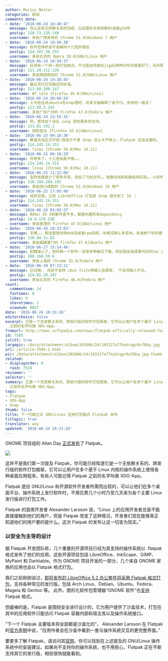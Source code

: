 ```yaml
---
author: Marius Nestor
categories: 新闻
comments_data:
- date: '2016-06-24 10:48:47'
  message: 怎么会有无依赖关系的包呢，比如图形总得依赖Qt或者gtk吧
  postip: 110.73.135.148
  username: 来自广西来宾的 Chrome 51.0|Windows 7 用户
- date: '2016-06-24 10:56:38'
  message: 软件包体积会不会瞬间十几倍的增加
  postip: 124.207.50.255
  username: 来自北京的 Opera 38.0|GNU/Linux 用户
- date: '2016-06-24 10:59:37'
  message: 应该有一个统一的打包格式。不过能支持类似jigdo那种分布式就更好了。另外需要关注的是用户命令层面是否会有变化。如何支持类似Debian Gnu/Linux的本地源功能。
  postip: 111.20.112.126
  username: 来自陕西西安的 Chrome 51.0|GNU/Linux 用户
- date: '2016-06-24 19:38:45'
  message: 最近流行打包格式的标准。
  postip: 113.68.209.147
  username: Wf_talk [Firefox 46.0|GNU/Linux]
- date: '2016-06-24 20:08:54'
  message: 上次还在说ubuntu的snap很好，后来又被解释了说不行。支持同一格式！
  postip: 113.99.3.241
  username: 来自广东广州的 Firefox 47.0|Fedora 用户
- date: '2016-06-24 23:55:35'
  message: 哟，感觉这个会比 sanp 受到更多的支持。
  postip: 223.81.192.1
  username: 绿色圣光 [Firefox 45.0|GNU/Linux]
- date: '2016-06-25 09:16:36'
  message: 撕逼大战正式开始~我估计不是 Snap 这么大干快上，Flatpak 还会在磨叽。
  postip: 114.245.14.151
  username: linux [Chrome 50.0|Mac 10.11]
- date: '2016-06-25 09:18:29'
  message: 你想多了，十几倍怕是不够。。。
  postip: 114.245.14.151
  username: linux [Chrome 50.0|Mac 10.11]
- date: '2016-06-25 11:23:00'
  message: 去除依赖就少了很多共享，添加了冗余文件。。就像动态库和静态库区别。。小软件用这种方式独立打包还好，大的软件估计快要把操作系统中的库包含个遍，得不偿失
  postip: 110.184.204.192
  username: 来自四川成都的 Chrome 51.0|Windows 10 用户
- date: '2016-06-25 17:05:48'
  message: 说的没错，之前 LibreOffice 打包成 Snap 就大到了 1G ！
  postip: 114.245.14.151
  username: linux [Chrome 50.0|Mac 10.11]
- date: '2016-06-26 03:02:37'
  message: 和Mac OS X的軟件差不多，都是內置所有dependency
  postip: 14.0.170.230
  username: 来自香港的 Firefox 47.0|GNU/Linux 用户
- date: '2016-06-26 18:33:03'
  message: 天哪。。。那还是暂时用deb包或者rpm包呢，毕竟没那么多空间。多装两个软件硬盘就用完了。
  postip: 110.84.31.82
  username: 来自福建厦门的 Firefox 47.0|Ubuntu 用户
- date: '2016-06-27 15:14:46'
  message: 别瞎操心了，到时候一个软件一定是多种格式下载，然后我会选择源代码的tar.gz包。当然只有开源软件这样，闭源的估计就只有一两种包了；但要取代rpm和deb不知道还要多久。
  postip: 180.168.59.6
  username: 来自上海的 Chrome 51.0|Fedora 用户
- date: '2016-06-30 07:13:21'
  message: 已试用， 目前不支持 ibus fcitx等输入法框架， 不支持输入中文。
  postip: 124.65.20.247
  username: 来自北京的 Firefox 46.0|Fedora 用户
count:
  commentnum: 14
  favtimes: 0
  likes: 0
  sharetimes: 1
  viewnum: 8027
date: '2016-06-24 10:31:26'
editorchoice: false
excerpt: 它是一个无依赖关系的、跨发行版的软件打包框架，它可以让用户在多个基于 Linux 内核的操作系统上使用各种桌面应用程序。有些人可能记得 Flatpak
  之前的名字叫做 XDG-App。
fromurl: http://news.softpedia.com/news/flatpak-officially-released-for-next-generation-standalone-gnu-linux-apps-505589.shtml
id: 7505
islctt: true
largepic: /data/attachment/album/201606/24/103127a774ydcqgr6u76bq.jpg
url: /article-7505-1.html
pic: /data/attachment/album/201606/24/103127a774ydcqgr6u76bq.jpg.thumb.jpg
related:
- displayorder: 0
  raid: 7518
reviewer: ''
selector: ''
summary: 它是一个无依赖关系的、跨发行版的软件打包框架，它可以让用户在多个基于 Linux 内核的操作系统上使用各种桌面应用程序。有些人可能记得 Flatpak
  之前的名字叫做 XDG-App。
tags:
- Flatpak
- XDG-App
- Snap
thumb: false
title: 下一代独立式 GNU/Linux 应用打包格式 Flatpak 发布
titlepic: true
translator: wxy
updated: '2016-06-24 10:31:26'
---
```


GNOME 项目组的 Allan Day [正式发布](http://flatpak.org/press/2016-06-21-flatpak-released.html)了 Flatpak。


![](/data/attachment/album/201606/24/103127a774ydcqgr6u76bq.jpg)


这并不是我们第一次提及 Flatpak，你可能已经知道它是一个无依赖关系的、跨发行版的软件打包框架，它可以让用户在多个基于 Linux 内核的操作系统上使用各种桌面应用程序。有些人可能记得 Flatpak 之前的名字叫做 XDG-App。


Flatpak 是应 GNU/Linux 和开源软件开发者所需而出现的，可以让他们在多个桌面平台、操作系统上发行软件时，不用花费几个小时乃至几天来为各个主要 Linux 发行版进行打包工作。


Flatpak 的首席开发者 Alexander Larsson 说，“Linux 上的应用开发者总是不能直接接触到他们的用户，但是 Flatpak 改变了这种情况，开发者们现在能够真正知道他们的用户要的是什么。这次 Flatpak 的发布让这一切变为现实。”


### 以安全为主导的设计


据 Flatpak 开发团队称，几个重要的开源项目已经为其支持的操作系统以 .flatpak 格式发布了他们的应用，这些开源项目包括 LibreOffice、InkScape、GIMP、MyPaint 和 Darktable。作为 GNOME 项目开发的一部分，几个来自 GNOME 家族的应用也会以 Flatpak 格式打包。


我们之前刚刚说过，[即将发布的 LibreOffice 5.2 办公套件将采用 Flatpak 格式打包](http://news.softpedia.com/news/libreoffice-5-2-beta-now-available-as-a-flatpak-for-common-linux-distributions-504773.shtml)，支持各种常见的发行版，包括 Arch Linux、Debian、Ubuntu、Fedora、Mageia 和 Gentoo 等。 此外，图形化软件包管理器“GNOME 软件”也[支持](http://news.softpedia.com/news/gnome-software-package-manager-has-just-received-support-for-flatpak-packages-504397.shtml) Flatpak 格式。


但最棒的是，Flatpak 是围绕安全进行设计的，它为用户提供了沙盒技术，打包在其中的应用软件只能访问 Flatpak 容器内部和宿主库以及操作系统接口。


“下一个 Flatpak 主要版本将全部都是沙盒化的”， Alexander Larsson 在 Flatpak 的[官方声明](http://flatpak.org/press/2016-06-21-flatpak-released.html)中说，“应用作者会在沙盒中看到一套与操作系统交互的更完整界面。”


要更多了解 Flatpak，请访问其[官网](http://flatpak.org/getting.html)，你可以找到在上述提及的 GNU/Linux 操作系统中的安装建议。如果尚不支持你的操作系统，也不用担心，Flatpak 正在不断支持其它的发行版，相信很快就能看到。